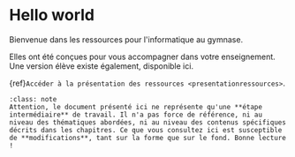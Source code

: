 ````{image} images/chatbot.svg
```` 

# Hello world

Bienvenue dans les ressources pour l'informatique au gymnase. 

Elles ont été conçues pour vous accompagner dans votre enseignement. Une version élève existe également, disponible ici. 

{ref}`Accéder à la présentation des ressources <presentationressources>`.

````{admonition} Ces ressources sont en cours de rédaction
:class: note
Attention, le document présenté ici ne représente qu'une **étape intermédiaire** de travail. Il n'a pas force de référence, ni au niveau des thématiques abordées, ni au niveau des contenus spécifiques décrits dans les chapitres. Ce que vous consultez ici est susceptible de **modifications**, tant sur la forme que sur le fond. Bonne lecture !
````
